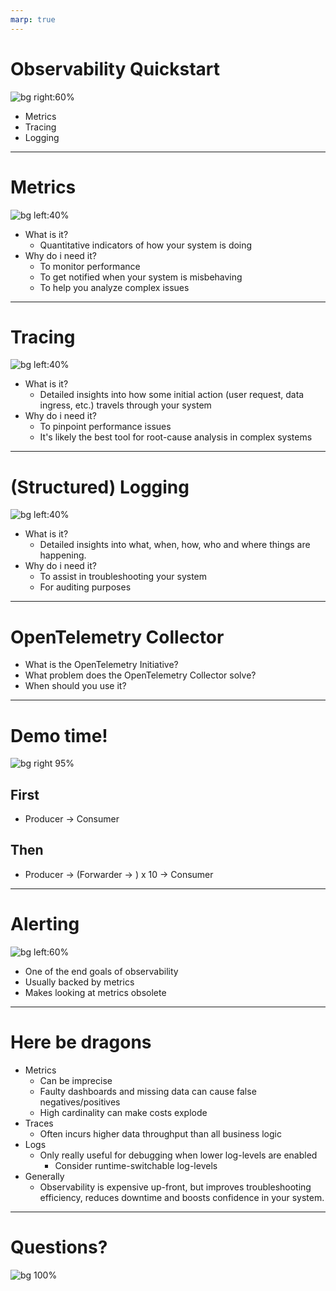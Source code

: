 ```yaml
---
marp: true
---
```

    
# Observability Quickstart
![bg right:60%](eye.png)
- Metrics
- Tracing
- Logging

---
# Metrics
![bg left:40%](metrics.jpg)

- What is it?
  - Quantitative indicators of how your system is doing
- Why do i need it?
  - To monitor performance
  - To get notified when your system is misbehaving
  - To help you analyze complex issues

---
# Tracing
![bg left:40%](tracing.png)
- What is it?
  - Detailed insights into how some initial action (user request, data ingress, etc.) travels through your system
- Why do i need it?
  - To pinpoint performance issues
  - It's likely the best tool for root-cause analysis in complex systems
  
---
# (Structured) Logging
![bg left:40%](logging.jpg)
- What is it?
  - Detailed insights into what, when, how, who and where things are happening.
- Why do i need it?
  - To assist in troubleshooting your system
  - For auditing purposes

---
# OpenTelemetry Collector
- What is the OpenTelemetry Initiative?
- What problem does the OpenTelemetry Collector solve?
- When should you use it?

---
# Demo time!
![bg right 95%](overview.png)
## First
- Producer -> Consumer
## Then
- Producer -> (Forwarder -> ) x 10 -> Consumer
---
# Alerting
![bg left:60%](alarm.jpg)
- One of the end goals of observability
- Usually backed by metrics
- Makes looking at metrics obsolete

---

# Here be dragons
- Metrics
  - Can be imprecise
  - Faulty dashboards and missing data can cause false negatives/positives
  - High cardinality can make costs explode
- Traces
  - Often incurs higher data throughput than all business logic
- Logs
  - Only really useful for debugging when lower log-levels are enabled
    - Consider runtime-switchable log-levels
- Generally
  - Observability is expensive up-front, but improves troubleshooting efficiency, reduces downtime and boosts confidence in your system.
---
# Questions?
![bg 100%](eagle.jpg)